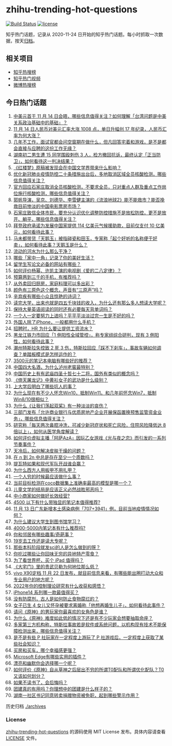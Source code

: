# zhihu-trending-hot-questions

[![Build Status](https://github.com/justjavac/zhihu-trending-hot-questions/workflows/ci/badge.svg?branch=master)](https://github.com/justjavac/zhihu-trending-hot-questions/actions)
[![license](https://img.shields.io/github/license/justjavac/zhihu-trending-hot-questions)](https://github.com/justjavac/zhihu-trending-hot-questions/blob/master/LICENSE)

知乎热门话题，记录从 2020-11-24 日开始的知乎热门话题。每小时抓取一次数据，按天[归档](./archives)。

## 相关项目

- [知乎热搜榜](https://github.com/justjavac/zhihu-trending-top-search)
- [知乎热门视频](https://github.com/justjavac/zhihu-trending-hot-video)
- [微博热搜榜](https://github.com/justjavac/weibo-trending-hot-search)

## 今日热门话题

<!-- BEGIN -->
<!-- 最后更新时间 Tue Nov 15 2022 06:26:38 GMT+0800 (China Standard Time) -->

1. [中美元首于 11 月 14 日会晤，哪些信息值得关注？如何理解「台湾问题是中美关系政治基础中的基础」？](https://www.zhihu.com/question/566625471)
1. [11 月 14 日人民币对美元汇率大涨 1008 点，单日升幅创 17 年纪录，人民币汇率为何大涨？](https://www.zhihu.com/question/566601626)
1. [几年不工作，面试官都会问空窗期在做什么，但凡回答宅着和游戏，是不是都会直接与应聘的这份工作无缘？](https://www.zhihu.com/question/565041642)
1. [湖南初二男生遭 15 同学围殴刺伤 3 人，检方撤回抗诉，最终认定「正当防卫」，如何看待这一判决结果？](https://www.zhihu.com/question/566643090)
1. [《红楼梦》原稿被发现会在中国文学界带来什么影响？](https://www.zhihu.com/question/346884947)
1. [优化新冠肺炎疫情防控二十条措施出台后，多地取消区域全员核酸检测，哪些信息值得关注？](https://www.zhihu.com/question/566609568)
1. [官方回应石家庄取消全员核酸检测，不要求全员，只对重点人群及重点工作岗位施行核酸检测，哪些信息值得关注？](https://www.zhihu.com/question/566614625)
1. [郭帆导演，吴京、刘德华、李雪健主演的《流浪地球2》能不能救市？能否挽救目前惨淡的中国电影票房市场？](https://www.zhihu.com/question/560512892)
1. [石家庄致信全体市民，要充分认识优化调整防控措施不是放松防控，更不是放开、躺平，哪些信息值得关注？](https://www.zhihu.com/question/566610805)
1. [拜登政府承诺为发展中国家提供 114 亿美元气候援助款，目前仅支付 10 亿美元，如何看待此事？](https://www.zhihu.com/question/566639483)
1. [马未都带货「天鹅玉」被指碰瓷和田玉，专家称「起个好听的名称便于好卖」，如何看待此事？天鹅玉是什么？](https://www.zhihu.com/question/566416718)
1. [流动的河水为什么那么干净？](https://www.zhihu.com/question/565595517)
1. [哪些「家中一角」记录了你的美好生活？](https://www.zhihu.com/question/563964589)
1. [留学生写论文必备的网站有哪些？](https://www.zhihu.com/question/452916167)
1. [如何评价杨幂、许凯主演的电视剧《爱的二八定律》？](https://www.zhihu.com/question/566643989)
1. [预算两到三千的手机，有推荐吗？](https://www.zhihu.com/question/514064189)
1. [从外卖回归厨房，家庭料理可以多出彩？](https://www.zhihu.com/question/563964843)
1. [颜色有三原色这个概念，声音有“三原声”吗？](https://www.zhihu.com/question/565831024)
1. [辛弃疾有哪些小众且惊艳的诗词？](https://www.zhihu.com/question/559209748)
1. [读完大学，出来也就是四五千块钱的收入，为什么还有那么多人想读大学呢？](https://www.zhihu.com/question/566466505)
1. [保持大量英语阅读的同时还有必要每天背单词吗？](https://www.zhihu.com/question/564587835)
1. [一个人一定要努力上进吗？平平平淡淡过完一生是不好的吗？](https://www.zhihu.com/question/561229353)
1. [外国人除了iPhone，一般都用什么手机？](https://www.zhihu.com/question/565819613)
1. [招聘时，HR 为什么要让提供工资流水？](https://www.zhihu.com/question/526775817)
1. [黑龙江铁力市回应「1 例阳性全域管控」，称专家组综合研判，现有 3 例阳性，如何看待此事？](https://www.zhihu.com/question/566590360)
1. [潮州特斯拉失控致 2 死 3 伤，特斯拉回应「踩不下刹车」，事故车辆如何调查？单踏板模式是怎样运作的？](https://www.zhihu.com/question/566445676)
1. [3500元的笔记本电脑有哪些好的推荐？](https://www.zhihu.com/question/565568932)
1. [中国四大名酒，为什么泸州老窖最特别？](https://www.zhihu.com/question/566597588)
1. [中国历史上有有武庙四圣十哲七十二将，国外有类似的概念吗？](https://www.zhihu.com/question/468660922)
1. [《倚天屠龙记》中黄衫女子的武功是什么级别？](https://www.zhihu.com/question/421645781)
1. [上大学后明白了哪些坑人的事？](https://www.zhihu.com/question/336334194)
1. [为什么现在有不少人怀念Win10，抵制Win11。和几年前怀念Win7，抵制Win8/10很相似？](https://www.zhihu.com/question/472244909)
1. [为什么《让我们荡起双桨》有一种淡淡的哀伤？](https://www.zhihu.com/question/49688722)
1. [三部门发布「允许商业银行与优质房地产企业开展保函置换预售监管资金业务」，哪些信息值得关注？](https://www.zhihu.com/question/566636954)
1. [研究称「每天两次鼻腔冲洗，可减少新冠症状和死亡风险，住院风险降低达 8 倍以上」，如何从医学角度解读？](https://www.zhihu.com/question/566580813)
1. [如何评价虚拟主播「阿萨AzA」因玩乙女游戏《光与夜之恋》而引发的一系列节奏事件？](https://www.zhihu.com/question/565574893)
1. [天冷后，如何解决皮肤干燥的问题？](https://www.zhihu.com/question/564105994)
1. [在 n 到 2n 中总是存在至少一个质数吗？](https://www.zhihu.com/question/553648630)
1. [提瓦特如果和现代军队开战谁会赢？](https://www.zhihu.com/question/565445915)
1. [为什么西方人用板甲不用扎甲？](https://www.zhihu.com/question/530478968)
1. [一个人穷的时候最应该做什么事？](https://www.zhihu.com/question/459259055)
1. [当前目标检测在coco数据集上准确率最高的模型是哪一个？](https://www.zhihu.com/question/329342363)
1. [儿童文学的结局是应该正义必然战胜邪恶吗？](https://www.zhihu.com/question/353367852)
1. [中小商家如何做好长效经营?](https://www.zhihu.com/question/566453495)
1. [4500 以下有什么带独显的笔记本值得推荐?](https://www.zhihu.com/question/566421592)
1. [11 月 13 日广东新增本土感染病例「707+3941」例，目前当地疫情情况如何？](https://www.zhihu.com/question/566581586)
1. [为什么建议大学生到图书馆学习？](https://www.zhihu.com/question/565701113)
1. [4000-5000内笔记本有什么推荐吗?](https://www.zhihu.com/question/565839365)
1. [你和邻居有哪些趣事/奇葩事？](https://www.zhihu.com/question/23188631)
1. [19岁去工作还是读大专呢？](https://www.zhihu.com/question/553679928)
1. [那些本科阶段就发sci的人是怎么做到的呀？](https://www.zhihu.com/question/322717719)
1. [你吃过哪些让你回味无穷的异地特产零食？](https://www.zhihu.com/question/564778423)
1. [为了看世界杯，买个 iPad 值得吗？](https://www.zhihu.com/question/564454065)
1. [《大宅门》里的贵武贝勒为何地位那么低？](https://www.zhihu.com/question/286184091)
1. [vivo X90定档 11 月 22 日发布，就目前信息来看，有哪些能出圈打动大众和专业用户的地方呢？](https://www.zhihu.com/question/566604904)
1. [2022年你的控制理论研究有什么收获和感悟？](https://www.zhihu.com/question/565419711)
1. [iPhone14 系列哪一款最值得买？](https://www.zhihu.com/question/561820194)
1. [没有防腐剂，古人是如何防止食物腐烂的？](https://www.zhihu.com/question/445998108)
1. [女子已生 4 女儿又怀孕被要求离婚称「他想再婚生儿子」，如何看待此事件？](https://www.zhihu.com/question/566590118)
1. [请问《原神》的男玩家你最喜欢的女角色是谁？](https://www.zhihu.com/question/561368144)
1. [为什么《原神》难度如此低的情况下还是有不少玩家会想要抽取命座？](https://www.zhihu.com/question/566419570)
1. [多家第三方机构称，特斯拉事故若是软件或系统问题，以机构现有技术不能保障检测出来，哪些信息值得关注？](https://www.zhihu.com/question/566603548)
1. [是不是有些 P 社玩家在一定程度上游玩了 P 社游戏后，一定程度上获取了某些社会知识？](https://www.zhihu.com/question/565591502)
1. [买房和买车，哪个幸福感更强？](https://www.zhihu.com/question/554078855)
1. [Microsoft Edge有哪些实用的插件？](https://www.zhihu.com/question/49893660)
1. [漂亮和幽默你会选择哪一个呢？](https://www.zhihu.com/question/564964168)
1. [如何评价《原神》自从草神之后层出不穷的所谓T0配队和所谓优化配队？T0又该如何划分？](https://www.zhihu.com/question/566021050)
1. [如果不读书了，会后悔吗？](https://www.zhihu.com/question/559139397)
1. [团建真的有用吗？你理想中的团建是什么样子的？](https://www.zhihu.com/question/566590891)
1. [湖南一社区书记同意转卖捐赠物资被免职，起到哪些警示作用？](https://www.zhihu.com/question/566016407)

<!-- END -->

历史归档 [./archives](./archives)

### License

[zhihu-trending-hot-questions](https://github.com/justjavac/zhihu-trending-hot-questions)
的源码使用 MIT License 发布。具体内容请查看 [LICENSE](./LICENSE) 文件。
